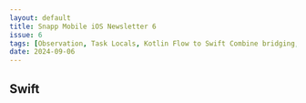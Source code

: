 ```yaml
---
layout: default
title: Snapp Mobile iOS Newsletter 6
issue: 6
tags: [Observation, Task Locals, Kotlin Flow to Swift Combine bridging, Multiplatform]
date: 2024-09-06
---
```


## Swift